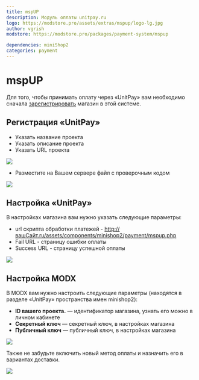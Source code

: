 ```yaml
---
title: mspUP
description: Модуль оплаты unitpay.ru
logo: https://modstore.pro/assets/extras/mspup/logo-lg.jpg
author: vgrish
modstore: https://modstore.pro/packages/payment-system/mspup

dependencies: miniShop2
categories: payment
---
```


# mspUP

Для того, чтобы принимать оплату через «UnitPay» вам необходимо сначала [зарегистрировать][1] магазин в этой системе.

## Регистрация «UnitPay»

- Указать название проекта
- Указать описание проекта
- Указать URL проекта

[![](https://file.modx.pro/files/5/d/a/5da7c948fae95e76c29bbc336258bc27s.jpg)](https://file.modx.pro/files/5/d/a/5da7c948fae95e76c29bbc336258bc27.png)

- Разместите на Вашем сервере файл с проверочным кодом

[![](https://file.modx.pro/files/6/0/4/604aa8e2c3523673d7a1ea87040155e5s.jpg)](https://file.modx.pro/files/6/0/4/604aa8e2c3523673d7a1ea87040155e5.png)

## Настройка «UnitPay»

В настройках магазина вам нужно указать следующие параметры:

- url скрипта обработки платежей - <http://вашСайт.ru/assets/components/minishop2/payment/mspup.php>
- Fail URL - страницу ошибки оплаты
- Success URL - страницу успешной оплаты

[![](https://file.modx.pro/files/4/a/8/4a80c539ccc64e18212c77ea89dba9f9s.jpg)](https://file.modx.pro/files/4/a/8/4a80c539ccc64e18212c77ea89dba9f9.png)

## Настройка MODX

В MODX вам нужно настроить следующие параметры (находятся в разделе «UnitPay» пространства имен minishop2):

- **ID вашего проекта.** — идентификатор магазина, узнать его можно в личном кабинете
- **Секретный ключ** — секретный ключ, в настройках магазина
- **Публичный ключ** — публичный ключ, в настройках магазина

[![](https://file.modx.pro/files/8/7/e/87ee43d5b40c092e173edaf8f1bf9623s.jpg)](https://file.modx.pro/files/8/7/e/87ee43d5b40c092e173edaf8f1bf9623.png)

Также не забудьте включить новый метод оплаты и назначить его в вариантах доставки.

[![](https://file.modx.pro/files/5/d/c/5dc4b8e7a7385edfffc8cb1a622e538fs.jpg)](https://file.modx.pro/files/5/d/c/5dc4b8e7a7385edfffc8cb1a622e538f.png)

[1]: https://unitpay.ru/ "Регистрация магазина в системе «UnitPay»"
